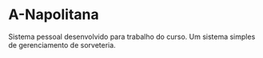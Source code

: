 # A-Napolitana
Sistema pessoal desenvolvido para trabalho do curso. Um sistema simples de gerenciamento de sorveteria.
